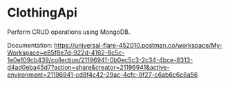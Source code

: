 # ClothingApi

Perform CRUD operations using MongoDB.

Documentation:
https://universal-flare-452010.postman.co/workspace/My-Workspace~e85f8e7d-922d-4162-8c5c-1e0e109cb439/collection/21196941-0b0ec5c3-2c34-4bce-8313-d4ad0eba45d7?action=share&creator=21196941&active-environment=21196941-cd8f4c42-29ac-4cfc-9f27-c6ab6c6c6a56
